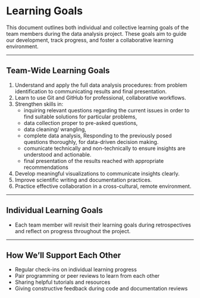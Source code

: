 # Learning Goals

This document outlines both individual and collective learning goals of the team
members during the data analysis project. These goals aim to guide our development,
track progress, and foster a collaborative learning environment.

---

## Team-Wide Learning Goals

1. Understand and apply the full data analysis procedures: from problem identification
   to communicating results and final presentation.
2. Learn to use Git and GitHub for professional, collaborative workflows.
3. Strengthen skills in:
   - inquiring relevant questions regarding the current issues in order to find suitable
     solutions for particular problems,
   - data collection proper to pre-asked questions,
   - data cleaning/ wrangling,
   - complete data analysis, Responding to the previously posed questions thoroughly,
     for data-driven decision making.
   - comunicate technically and non-technically to ensure insights are understood
     and actionable.
   - final presentation of the results reached with appropriate recommendations
4. Develop meaningful visualizations to communicate insights clearly.
5. Improve scientific writing and documentation practices.
6. Practice effective collaboration in a cross-cultural, remote environment.

---

## Individual Learning Goals

- Each team member will revisit their learning goals during retrospectives and reflect
  on progress throughout the project.

---

## How We’ll Support Each Other

- Regular check-ins on individual learning progress
- Pair programming or peer reviews to learn from each other
- Sharing helpful tutorials and resources
- Giving constructive feedback during code and documentation reviews
